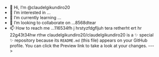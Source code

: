 - 👋 Hi, I’m @claudelgikundiro20
- 👀 I’m interested in ...
- 🌱 I’m currently learning ...
- 💞️ I’m looking to collaborate on ...8568dtear
- 📫 How to reach me ...116534fh j hrstyzfdgfljuh tera retherht ert hr
22g43t34hw rthw
claudelgikundiro20/claudelgikundiro20 is a ✨ special ✨ repository because its `README.md` (this file) appears on your GitHub profile.
You can click the Preview link to take a look at your changes.
--->
